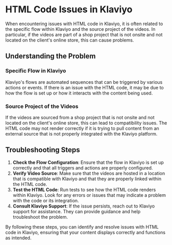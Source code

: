 # HTML Code Issues in Klaviyo

When encountering issues with HTML code in Klaviyo, it is often related to the specific flow within Klaviyo and the source project of the videos. In particular, if the videos are part of a shop project that is not onsite and not located on the client's online store, this can cause problems.

## Understanding the Problem

### Specific Flow in Klaviyo
Klaviyo's flows are automated sequences that can be triggered by various actions or events. If there is an issue with the HTML code, it may be due to how the flow is set up or how it interacts with the content being used.

### Source Project of the Videos
If the videos are sourced from a shop project that is not onsite and not located on the client's online store, this can lead to compatibility issues. The HTML code may not render correctly if it is trying to pull content from an external source that is not properly integrated with the Klaviyo platform.

## Troubleshooting Steps
1. **Check the Flow Configuration**: Ensure that the flow in Klaviyo is set up correctly and that all triggers and actions are properly configured.
2. **Verify Video Source**: Make sure that the videos are hosted in a location that is compatible with Klaviyo and that they are properly linked within the HTML code.
3. **Test the HTML Code**: Run tests to see how the HTML code renders within Klaviyo. Look for any errors or issues that may indicate a problem with the code or its integration.
4. **Consult Klaviyo Support**: If the issue persists, reach out to Klaviyo support for assistance. They can provide guidance and help troubleshoot the problem.

By following these steps, you can identify and resolve issues with HTML code in Klaviyo, ensuring that your content displays correctly and functions as intended.